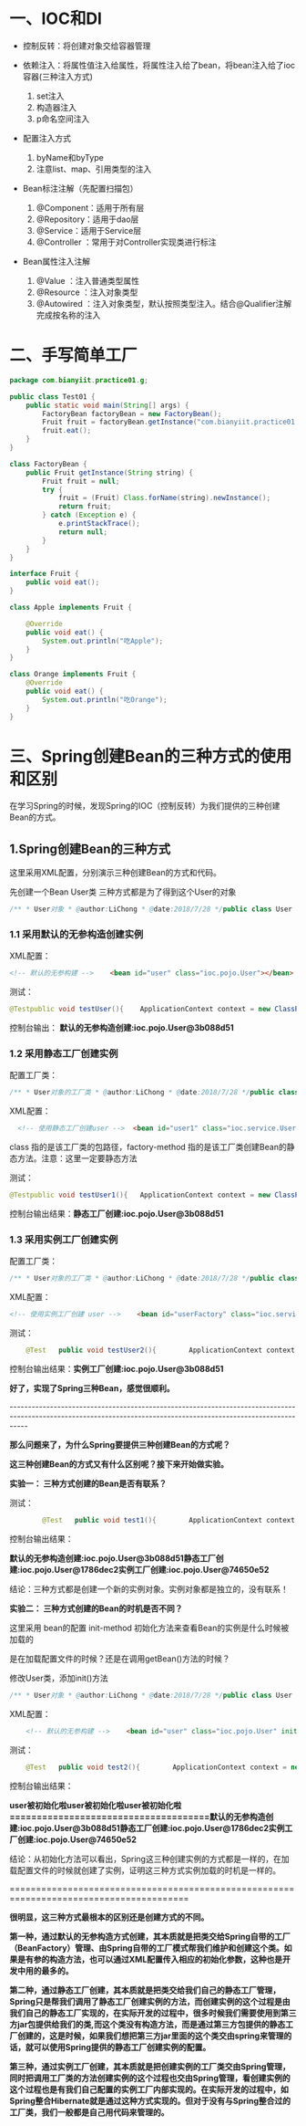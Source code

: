 # 一、IOC和DI

* 控制反转：将创建对象交给容器管理
* 依赖注入：将属性值注入给属性，将属性注入给了bean，将bean注入给了ioc容器(三种注入方式)
  1. set注入
  2. 构造器注入
  3. p命名空间注入

* 配置注入方式
  1. <bean id="" class=""  autowired="" /> byName和byType
  2. 注意list、map、引用类型的注入
* Bean标注注解（先配置扫描包）
  1. @Component：适用于所有层
  2. @Repository：适用于dao层
  3. @Service：适用于Service层
  4. @Controller ：常用于对Controller实现类进行标注
* Bean属性注入注解
  1. @Value ：注入普通类型属性
  2. @Resource ：注入对象类型
  3. @Autowired ：注入对象类型，默认按照类型注入。结合@Qualifier注解完成按名称的注入

# 二、手写简单工厂

~~~java
package com.bianyiit.practice01.g;

public class Test01 {
    public static void main(String[] args) {
        FactoryBean factoryBean = new FactoryBean();
        Fruit fruit = factoryBean.getInstance("com.bianyiit.practice01.g.Orange");
        fruit.eat();
    }
}

class FactoryBean {
    public Fruit getInstance(String string) {
        Fruit fruit = null;
        try {
            fruit = (Fruit) Class.forName(string).newInstance();
            return fruit;
        } catch (Exception e) {
            e.printStackTrace();
            return null;
        }
    }
}

interface Fruit {
    public void eat();
}

class Apple implements Fruit {

    @Override
    public void eat() {
        System.out.println("吃Apple");
    }
}

class Orange implements Fruit {
    @Override
    public void eat() {
        System.out.println("吃Orange");
    }
}
~~~





# 三、Spring创建Bean的三种方式的使用和区别

在学习Spring的时候，发现Spring的IOC（控制反转）为我们提供的三种创建Bean的方式。

## 1.Spring创建Bean的三种方式

这里采用XML配置，分别演示三种创建Bean的方式和代码。

先创建一个Bean   User类  三种方式都是为了得到这个User的对象

```java
/** * User对象 * @author:LiChong * @date:2018/7/28 */public class User {   // 这里只是一个空对象}
```

### 1.1 采用默认的无参构造创建实例

  XML配置：

```html
<!-- 默认的无参构建 -->    <bean id="user" class="ioc.pojo.User"></bean>
```

  测试：

```java
@Testpublic void testUser(){	ApplicationContext context = new ClassPathXmlApplicationContext("classpath:applicationContext.xml");	// 默认的无参构造创建	User user = (User) context.getBean("user");	System.out.println("默认的无参构造创建:" + user);}
```

 控制台输出：  **默认的无参构造创建:ioc.pojo.User@3b088d51**

### 1.2 采用静态工厂创建实例

 配置工厂类：

```java
/** * User对象的工厂类 * @author:LiChong * @date:2018/7/28 */public class UserFactory {		// 静态方法	public static User getUser1() {		return new User();	} }
```

 XML配置：

```html
  <!-- 使用静态工厂创建user -->  <bean id="user1" class="ioc.service.UserFactory" factory-method="getUser1"></bean>
```

 class 指的是该工厂类的包路径，factory-method 指的是该工厂类创建Bean的静态方法。注意：这里一定要静态方法

 测试：

```java
@Testpublic void testUser1(){	ApplicationContext context = new ClassPathXmlApplicationContext("classpath:applicationContext.xml");		// 静态工厂创建	User user1 = (User) context.getBean("user1");	System.out.println("静态工厂创建:" + user1);}
```

控制台输出结果：**静态工厂创建:ioc.pojo.User@3b088d51**

### 1.3 采用实例工厂创建实例

 配置工厂类：

```java
/** * User对象的工厂类 * @author:LiChong * @date:2018/7/28 */public class UserFactory {		//普通方法	public User getUser2() {		return new User();	}}
```

XML配置：

```html
<!-- 使用实例工厂创建 user -->    <bean id="userFactory" class="ioc.service.UserFactory"></bean>    <bean id="user2" factory-bean="userFactory" factory-method="getUser2"></bean>
```

测试：

```java
	@Test	public void testUser2(){		ApplicationContext context = new ClassPathXmlApplicationContext("classpath:applicationContext.xml");		// 实例工厂创建		User user2 = (User) context.getBean("user2");		System.out.println("实例工厂创建:" + user2);	}
```

控制台输出结果：**实例工厂创建:ioc.pojo.User@3b088d51**

**好了，实现了Spring三种Bean，感觉很顺利。**

\-----------------------------------------------------------------------------------------------------------------------------------------------------------------

**那么问题来了，为什么Spring要提供三种创建Bean的方式呢？**

**这三种创建Bean的方式又有什么区别呢？接下来开始做实验。**

**实验一： 三种方式创建的Bean是否有联系？**

测试：

```java
        @Test	public void test1(){		ApplicationContext context = new ClassPathXmlApplicationContext("classpath:applicationContext.xml");		// 默认的无参构造创建		User user = (User) context.getBean("user");		System.out.println("默认的无参构造创建:" + user);		// 静态工厂创建		User user1 = (User) context.getBean("user1");		System.out.println("静态工厂创建:" + user1);		// 实例工厂创建		User user2 = (User) context.getBean("user2");		System.out.println("实例工厂创建:" + user2);	}
```

控制台输出结果：

**默认的无参构造创建:ioc.pojo.User@3b088d51静态工厂创建:ioc.pojo.User@1786dec2实例工厂创建:ioc.pojo.User@74650e52**

结论：三种方式都是创建一个新的实例对象。实例对象都是独立的，没有联系！

**实验二： 三种方式创建的Bean的时机是否不同？**

这里采用 bean的配置 init-method 初始化方法来查看Bean的实例是什么时候被加载的

是在加载配置文件的时候？还是在调用getBean()方法的时候？

修改User类，添加init()方法

```java
/** * User对象 * @author:LiChong * @date:2018/7/28 */public class User { 	public void init(){		System.out.println("user被初始化啦");	}}
```

XML配置：

```html
    <!-- 默认的无参构建 -->    <bean id="user" class="ioc.pojo.User" init-method="init"></bean>     <!-- 使用静态工厂创建user -->    <bean id="user1" class="ioc.service.UserFactory" factory-method="getUser1" init-method="init"></bean>     <!-- 使用实例工厂创建 user -->    <bean id="userFactory" class="ioc.service.UserFactory"></bean>    <bean id="user2" factory-bean="userFactory" factory-method="getUser2" init-method="init"></bean>
```

测试：

```java
	@Test	public void test2(){		ApplicationContext context = new ClassPathXmlApplicationContext("classpath:applicationContext.xml");		System.out.println("=====================================");		// 默认的无参构造创建		User user = (User) context.getBean("user");		System.out.println("默认的无参构造创建:" + user);		// 静态工厂创建		User user1 = (User) context.getBean("user1");		System.out.println("静态工厂创建:" + user1);		// 实例工厂创建		User user2 = (User) context.getBean("user2");		System.out.println("实例工厂创建:" + user2);	}
```

控制台输出结果：

**user被初始化啦user被初始化啦user被初始化啦=====================================默认的无参构造创建:ioc.pojo.User@3b088d51静态工厂创建:ioc.pojo.User@1786dec2实例工厂创建:ioc.pojo.User@74650e52**

结论：从初始化方法可以看出，Spring这三种创建实例的方式都是一样的，在加载配置文件的时候就创建了实例，证明这三种方式实例加载的时机是一样的。

========================================================================================

**很明显，这三种方式最根本的区别还是创建方式的不同。**

**第一种，通过默认的无参构造方式创建，其本质就是把类交给Spring自带的工厂（BeanFactory）管理、由Spring自带的工厂模式帮我们维护和创建这个类。如果是有参的构造方法，也可以通过XML配置传入相应的初始化参数，这种也是开发中用的最多的。**

**第二种，通过静态工厂创建，其本质就是把类交给我们自己的静态工厂管理，Spring只是帮我们调用了静态工厂创建实例的方法，而创建实例的这个过程是由我们自己的静态工厂实现的，在实际开发的过程中，很多时候我们需要使用到第三方jar包提供给我们的类,而这个类没有构造方法，而是通过第三方包提供的静态工厂创建的，这是时候，如果我们想把第三方jar里面的这个类交由spring来管理的话，就可以使用Spring提供的静态工厂创建实例的配置。**

**第三种，通过实例工厂创建，其本质就是把创建实例的工厂类交由Spring管理，同时把调用工厂类的方法创建实例的这个过程也交由Spring管理，看创建实例的这个过程也是有我们自己配置的实例工厂内部实现的。在实际开发的过程中，如Spring整合Hibernate就是通过这种方式实现的。但对于没有与Spring整合过的工厂类，我们一般都是自己用代码来管理的。**

 